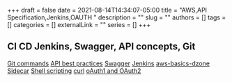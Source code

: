 +++ 
draft = false
date = 2021-08-14T14:34:07-05:00
title = "AWS,API Specification,Jenkins,OAUTH "
description = ""
slug = ""
authors = []
tags = []
categories = []
externalLink = ""
series = []
+++
## CI CD Jenkins, Swagger, API concepts, Git
[Git commands](https://dzone.com/articles/top-20-git-commands-with-examples)
[API best practices](https://swagger.io/solutions/getting-started-with-oas/)
[Swagger](https://swagger.io/docs/specification/about/)
[Jenkins](https://www.jenkins.io/doc/book/pipeline/)
[aws-basics-dzone](https://dzone.com/articles/aws-basics)
[Sidecar](https://kubernetes.io/blog/2015/06/the-distributed-system-toolkit-patterns/)
[Shell scripting](https://www.tutorialspoint.com/unix/unix-what-is-shell.htm)
[curl](https://curl.se/docs/httpscripting.html)
[oAuth1 and OAuth2](https://developer.okta.com/blog/2017/06/21/what-the-heck-is-oauth)